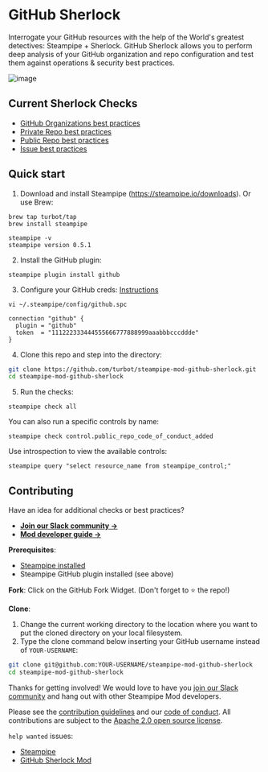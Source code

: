 # GitHub Sherlock

Interrogate your GitHub resources with the help of the World's greatest
detectives: Steampipe + Sherlock. GitHub Sherlock allows you to perform 
deep analysis of your GitHub organization and repo configuration and test 
them against operations & security best practices.

![image](https://github.com/turbot/steampipe-mod-github-sherlock/blob/main/docs/terminal_session_github_sherlock.png?raw=true)

## Current Sherlock Checks
- [GitHub Organizations best practices](https://hub.steampipe.io/mods/turbot/github_sherlock/controls/benchmark.org_best_practices)
- [Private Repo best practices](https://hub.steampipe.io/mods/turbot/github_sherlock/controls/benchmark.private_repo_best_practices)
- [Public Repo best practices](https://hub.steampipe.io/mods/turbot/github_sherlock/controls/benchmark.public_repo_best_practices)
- [Issue best practices](https://hub.steampipe.io/mods/turbot/github_sherlock/controls/benchmark.issue_best_practices)


## Quick start

1) Download and install Steampipe (https://steampipe.io/downloads). Or use Brew:

```shell
brew tap turbot/tap
brew install steampipe

steampipe -v 
steampipe version 0.5.1
```

2) Install the GitHub plugin:
```shell
steampipe plugin install github
```

3) Configure your GitHub creds: [Instructions](https://hub.steampipe.io/plugins/turbot/github#credentials)

`vi ~/.steampipe/config/github.spc`
```hcl
connection "github" {
  plugin = "github"
  token  = "111222333444555666777888999aaabbbcccddde"
}
```

4) Clone this repo and step into the directory:
```sh
git clone https://github.com/turbot/steampipe-mod-github-sherlock.git
cd steampipe-mod-github-sherlock
```

5) Run the checks:
```shell
steampipe check all
```

You can also run a specific controls by name:
```shell
steampipe check control.public_repo_code_of_conduct_added
```

Use introspection to view the available controls:
```
steampipe query "select resource_name from steampipe_control;"
```

## Contributing

Have an idea for additional checks or best practices?
- **[Join our Slack community →](https://join.slack.com/t/steampipe/shared_invite/zt-oij778tv-lYyRTWOTMQYBVAbtPSWs3g)**
- **[Mod developer guide →](https://steampipe.io/docs/steampipe-mods/writing-mods.md)**

**Prerequisites**:
- [Steampipe installed](https://steampipe.io/downloads)
- Steampipe GitHub plugin installed (see above)

**Fork**:
Click on the GitHub Fork Widget. (Don't forget to :star: the repo!)

**Clone**:

1. Change the current working directory to the location where you want to put the cloned directory on your local filesystem.
2. Type the clone command below inserting your GitHub username instead of `YOUR-USERNAME`:

```sh
git clone git@github.com:YOUR-USERNAME/steampipe-mod-github-sherlock
cd steampipe-mod-github-sherlock
```

Thanks for getting involved! We would love to have you [join our Slack community](https://join.slack.com/t/steampipe/shared_invite/zt-oij778tv-lYyRTWOTMQYBVAbtPSWs3g) and hang out with other Steampipe Mod developers.

Please see the [contribution guidelines](https://github.com/turbot/steampipe/blob/main/CONTRIBUTING.md) and our [code of conduct](https://github.com/turbot/steampipe/blob/main/CODE_OF_CONDUCT.md). All contributions are subject to the [Apache 2.0 open source license](https://github.com/turbot/steampipe-mod-aws-compliance/blob/main/LICENSE).

`help wanted` issues:
- [Steampipe](https://github.com/turbot/steampipe/labels/help%20wanted)
- [GitHub Sherlock Mod](https://github.com/turbot/steampipe-mod-github-sherlock/labels/help%20wanted)
